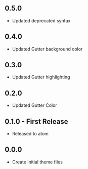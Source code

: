 ## 0.5.0
* Updated deprecated syntax

## 0.4.0
* Updated Gutter background color

## 0.3.0
* Updated Gutter highlighting

## 0.2.0
* Updated Gutter Color

## 0.1.0 - First Release
* Released to atom

## 0.0.0
* Create initial theme files
